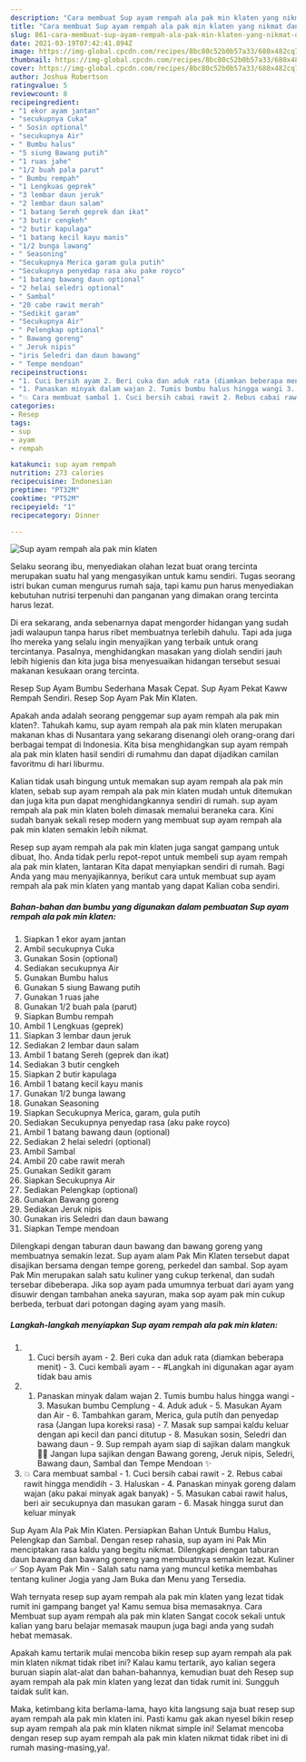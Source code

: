 ```yaml
---
description: "Cara membuat Sup ayam rempah ala pak min klaten yang nikmat dan Mudah Dibuat"
title: "Cara membuat Sup ayam rempah ala pak min klaten yang nikmat dan Mudah Dibuat"
slug: 861-cara-membuat-sup-ayam-rempah-ala-pak-min-klaten-yang-nikmat-dan-mudah-dibuat
date: 2021-03-19T07:42:41.894Z
image: https://img-global.cpcdn.com/recipes/8bc80c52b0b57a33/680x482cq70/sup-ayam-rempah-ala-pak-min-klaten-foto-resep-utama.jpg
thumbnail: https://img-global.cpcdn.com/recipes/8bc80c52b0b57a33/680x482cq70/sup-ayam-rempah-ala-pak-min-klaten-foto-resep-utama.jpg
cover: https://img-global.cpcdn.com/recipes/8bc80c52b0b57a33/680x482cq70/sup-ayam-rempah-ala-pak-min-klaten-foto-resep-utama.jpg
author: Joshua Robertson
ratingvalue: 5
reviewcount: 8
recipeingredient:
- "1 ekor ayam jantan"
- "secukupnya Cuka"
- " Sosin optional"
- "secukupnya Air"
- " Bumbu halus"
- "5 siung Bawang putih"
- "1 ruas jahe"
- "1/2 buah pala parut"
- " Bumbu rempah"
- "1 Lengkuas geprek"
- "3 lembar daun jeruk"
- "2 lembar daun salam"
- "1 batang Sereh geprek dan ikat"
- "3 butir cengkeh"
- "2 butir kapulaga"
- "1 batang kecil kayu manis"
- "1/2 bunga lawang"
- " Seasoning"
- "Secukupnya Merica garam gula putih"
- "Secukupnya penyedap rasa aku pake royco"
- "1 batang bawang daun optional"
- "2 helai seledri optional"
- " Sambal"
- "20 cabe rawit merah"
- "Sedikit garam"
- "Secukupnya Air"
- " Pelengkap optional"
- " Bawang goreng"
- " Jeruk nipis"
- "iris Seledri dan daun bawang"
- " Tempe mendoan"
recipeinstructions:
- "1. Cuci bersih ayam 2. Beri cuka dan aduk rata (diamkan beberapa menit) 3. Cuci kembali ayam  #Langkah ini digunakan agar ayam tidak bau amis"
- "1. Panaskan minyak dalam wajan 2. Tumis bumbu halus hingga wangi 3. Masukan bumbu Cemplung 4. Aduk aduk 5. Masukan Ayam dan Air 6. Tambahkan garam, Merica, gula putih dan penyedap rasa (Jangan lupa koreksi rasa)  7. Masak sup sampai kaldu keluar dengan api kecil dan panci ditutup 8. Masukan sosin, Seledri dan bawang daun 9. Sup rempah ayam siap di sajikan dalam mangkuk 🤤😋 Jangan lupa sajikan dengan Bawang goreng, Jeruk nipis, Seledri, Bawang daun, Sambal dan Tempe Mendoan ✨"
- "💥 Cara membuat sambal 1. Cuci bersih cabai rawit 2. Rebus cabai rawit hingga mendidih 3. Haluskan 4. Panaskan minyak goreng dalam wajan (aku pakai minyak agak banyak)  5. Masukan cabai rawit halus, beri air secukupnya dan masukan garam 6. Masak hingga surut dan keluar minyak"
categories:
- Resep
tags:
- sup
- ayam
- rempah

katakunci: sup ayam rempah 
nutrition: 273 calories
recipecuisine: Indonesian
preptime: "PT32M"
cooktime: "PT52M"
recipeyield: "1"
recipecategory: Dinner

---
```



![Sup ayam rempah ala pak min klaten](https://img-global.cpcdn.com/recipes/8bc80c52b0b57a33/680x482cq70/sup-ayam-rempah-ala-pak-min-klaten-foto-resep-utama.jpg)

Selaku seorang ibu, menyediakan olahan lezat buat orang tercinta merupakan suatu hal yang mengasyikan untuk kamu sendiri. Tugas seorang istri bukan cuman mengurus rumah saja, tapi kamu pun harus menyediakan kebutuhan nutrisi terpenuhi dan panganan yang dimakan orang tercinta harus lezat.

Di era  sekarang, anda sebenarnya dapat mengorder hidangan yang sudah jadi walaupun tanpa harus ribet membuatnya terlebih dahulu. Tapi ada juga lho mereka yang selalu ingin menyajikan yang terbaik untuk orang tercintanya. Pasalnya, menghidangkan masakan yang diolah sendiri jauh lebih higienis dan kita juga bisa menyesuaikan hidangan tersebut sesuai makanan kesukaan orang tercinta. 

Resep Sup Ayam Bumbu Sederhana Masak Cepat. Sup Ayam Pekat Kaww Rempah Sendiri. Resep Sop Ayam Pak Min Klaten.

Apakah anda adalah seorang penggemar sup ayam rempah ala pak min klaten?. Tahukah kamu, sup ayam rempah ala pak min klaten merupakan makanan khas di Nusantara yang sekarang disenangi oleh orang-orang dari berbagai tempat di Indonesia. Kita bisa menghidangkan sup ayam rempah ala pak min klaten hasil sendiri di rumahmu dan dapat dijadikan camilan favoritmu di hari liburmu.

Kalian tidak usah bingung untuk memakan sup ayam rempah ala pak min klaten, sebab sup ayam rempah ala pak min klaten mudah untuk ditemukan dan juga kita pun dapat menghidangkannya sendiri di rumah. sup ayam rempah ala pak min klaten boleh dimasak memalui beraneka cara. Kini sudah banyak sekali resep modern yang membuat sup ayam rempah ala pak min klaten semakin lebih nikmat.

Resep sup ayam rempah ala pak min klaten juga sangat gampang untuk dibuat, lho. Anda tidak perlu repot-repot untuk membeli sup ayam rempah ala pak min klaten, lantaran Kita dapat menyiapkan sendiri di rumah. Bagi Anda yang mau menyajikannya, berikut cara untuk membuat sup ayam rempah ala pak min klaten yang mantab yang dapat Kalian coba sendiri.

<!--inarticleads1-->

##### Bahan-bahan dan bumbu yang digunakan dalam pembuatan Sup ayam rempah ala pak min klaten:

1. Siapkan 1 ekor ayam jantan
1. Ambil secukupnya Cuka
1. Gunakan  Sosin (optional)
1. Sediakan secukupnya Air
1. Gunakan  Bumbu halus
1. Gunakan 5 siung Bawang putih
1. Gunakan 1 ruas jahe
1. Gunakan 1/2 buah pala (parut)
1. Siapkan  Bumbu rempah
1. Ambil 1 Lengkuas (geprek)
1. Siapkan 3 lembar daun jeruk
1. Sediakan 2 lembar daun salam
1. Ambil 1 batang Sereh (geprek dan ikat)
1. Sediakan 3 butir cengkeh
1. Siapkan 2 butir kapulaga
1. Ambil 1 batang kecil kayu manis
1. Gunakan 1/2 bunga lawang
1. Gunakan  Seasoning
1. Siapkan Secukupnya Merica, garam, gula putih
1. Sediakan Secukupnya penyedap rasa (aku pake royco)
1. Ambil 1 batang bawang daun (optional)
1. Sediakan 2 helai seledri (optional)
1. Ambil  Sambal
1. Ambil 20 cabe rawit merah
1. Gunakan Sedikit garam
1. Siapkan Secukupnya Air
1. Sediakan  Pelengkap (optional)
1. Gunakan  Bawang goreng
1. Sediakan  Jeruk nipis
1. Gunakan iris Seledri dan daun bawang
1. Siapkan  Tempe mendoan


Dilengkapi dengan taburan daun bawang dan bawang goreng yang membuatnya semakin lezat. Sup ayam alam Pak Min Klaten tersebut dapat disajikan bersama dengan tempe goreng, perkedel dan sambal. Sop ayam Pak Min merupakan salah satu kuliner yang cukup terkenal, dan sudah tersebar dibeberapa. Jika sop ayam pada umumnya terbuat dari ayam yang disuwir dengan tambahan aneka sayuran, maka sop ayam pak min cukup berbeda, terbuat dari potongan daging ayam yang masih. 

<!--inarticleads2-->

##### Langkah-langkah menyiapkan Sup ayam rempah ala pak min klaten:

1. 1. Cuci bersih ayam - 2. Beri cuka dan aduk rata (diamkan beberapa menit) - 3. Cuci kembali ayam -  - #Langkah ini digunakan agar ayam tidak bau amis
1. 1. Panaskan minyak dalam wajan 2. Tumis bumbu halus hingga wangi - 3. Masukan bumbu Cemplung - 4. Aduk aduk - 5. Masukan Ayam dan Air - 6. Tambahkan garam, Merica, gula putih dan penyedap rasa (Jangan lupa koreksi rasa)  - 7. Masak sup sampai kaldu keluar dengan api kecil dan panci ditutup - 8. Masukan sosin, Seledri dan bawang daun - 9. Sup rempah ayam siap di sajikan dalam mangkuk 🤤😋 Jangan lupa sajikan dengan Bawang goreng, Jeruk nipis, Seledri, Bawang daun, Sambal dan Tempe Mendoan ✨
1. 💥 Cara membuat sambal - 1. Cuci bersih cabai rawit - 2. Rebus cabai rawit hingga mendidih - 3. Haluskan - 4. Panaskan minyak goreng dalam wajan (aku pakai minyak agak banyak)  - 5. Masukan cabai rawit halus, beri air secukupnya dan masukan garam - 6. Masak hingga surut dan keluar minyak


Sup Ayam Ala Pak Min Klaten. Persiapkan Bahan Untuk Bumbu Halus, Pelengkap dan Sambal. Dengan resep rahasia, sup ayam ini Pak Min menciptakan rasa kaldu yang begitu nikmat. Dilengkapi dengan taburan daun bawang dan bawang goreng yang membuatnya semakin lezat. Kuliner ✅ Sop Ayam Pak Min - Salah satu nama yang muncul ketika membahas tentang kuliner Jogja yang Jam Buka dan Menu yang Tersedia. 

Wah ternyata resep sup ayam rempah ala pak min klaten yang lezat tidak rumit ini gampang banget ya! Kamu semua bisa memasaknya. Cara Membuat sup ayam rempah ala pak min klaten Sangat cocok sekali untuk kalian yang baru belajar memasak maupun juga bagi anda yang sudah hebat memasak.

Apakah kamu tertarik mulai mencoba bikin resep sup ayam rempah ala pak min klaten nikmat tidak ribet ini? Kalau kamu tertarik, ayo kalian segera buruan siapin alat-alat dan bahan-bahannya, kemudian buat deh Resep sup ayam rempah ala pak min klaten yang lezat dan tidak rumit ini. Sungguh taidak sulit kan. 

Maka, ketimbang kita berlama-lama, hayo kita langsung saja buat resep sup ayam rempah ala pak min klaten ini. Pasti kamu gak akan nyesel bikin resep sup ayam rempah ala pak min klaten nikmat simple ini! Selamat mencoba dengan resep sup ayam rempah ala pak min klaten nikmat tidak ribet ini di rumah masing-masing,ya!.

